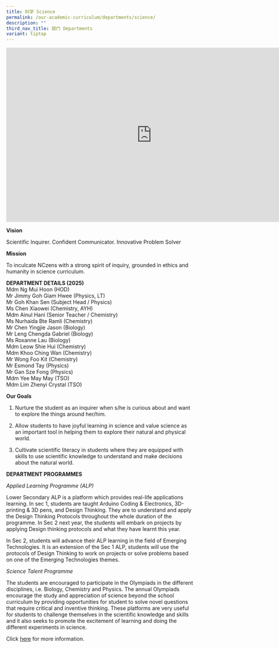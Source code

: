 ```yaml
---
title: 科学 Science
permalink: /our-academic-curriculum/departments/science/
description: ""
third_nav_title: 部门 Departments
variant: tiptap
---
```

<div class="iframe-wrapper">
<iframe height="467" width="780" allowfullscreen="true" frameborder="0" src="https://docs.google.com/presentation/d/e/2PACX-1vRSmc6PldOj9bSdiXPIlEj72ICfE-ODXOqYfdiRmWJKw_241Kie6fUn1AAafd0JWSU3QDkkp9_orSaQ/embed?start=true&amp;loop=true&amp;delayms=5000"></iframe>
</div>
<p><strong>Vision</strong>
</p>
<p>Scientific Inquirer. Confident Communicator. Innovative Problem Solver</p>
<p><strong>Mission</strong>
</p>
<p>To inculcate NCzens with a strong spirit of inquiry, grounded in ethics
and humanity in science curriculum.</p>
<p><strong>DEPARTMENT DETAILS (2025)</strong>
<br>Mdm Ng Mui Hoon (HOD)
<br>Mr Jimmy Goh Giam Hwee (Physics, LT)
<br>Mr Goh Khan Sen (Subject Head / Physics)
<br>Ms Chen Xiaowei (Chemistry, AYH)
<br>Mdm Ainul Hani (Senior Teacher / Chemistry)
<br>Ms Nurhaida Bte Ramli (Chemistry)
<br>Mr Chen Yingjie Jason (Biology)
<br>Mr Leng Chengda Gabriel (Biology)
<br>Ms Roxanne Lau (Biology)
<br>Mdm Leow Shie Hui (Chemistry)
<br>Mdm Khoo Ching Wan (Chemistry)
<br>Mr Wong Foo Kit (Chemistry)
<br>Mr Esmond Tay (Physics)
<br>Mr Gan Sze Fong (Physics)
<br>Mdm Yee May May (TSO)
<br>Mdm Lim Zhenyi Crystal (TSO)</p>
<p><strong>Our Goals</strong>
</p>
<ol data-tight="true" class="tight">
<li>
<p>Nurture the student as an inquirer when s/he is curious about and want
to explore the things around her/him.</p>
</li>
<li>
<p>Allow students to have joyful learning in science and value science as
an important tool in helping them to explore their natural and physical
world.</p>
</li>
<li>
<p>Cultivate scientific literacy in students where they are equipped with
skills to use scientific knowledge to understand and make decisions about
the natural world.</p>
</li>
</ol>
<p><strong>DEPARTMENT PROGRAMMES</strong>
</p>
<p><em>Applied Learning Programme (ALP)</em>
</p>
<p>Lower Secondary ALP is a platform which provides real-life applications
learning. In sec 1, students are taught Arduino Coding &amp; Electronics,
3D-printing &amp; 3D pens, and Design Thinking. They are to understand
and apply the Design Thinking Protocols throughout the whole duration of
the programme. In Sec 2 next year, the students will embark on projects
by applying Design thinking protocols and what they have learnt this year.</p>
<p>In Sec 2, students will advance their ALP learning in the field of Emerging
Technologies. It is an extension of the Sec 1 ALP, students will use the
protocols of Design Thinking to work on projects or solve problems based
on one of the Emerging Technologies themes.</p>
<p><em>Science Talent Programme</em>
</p>
<p>The students are encouraged to participate in the Olympiads in the different
disciplines, i.e. Biology, Chemistry and Physics. The annual Olympiads
encourage the study and appreciation of science beyond the school curriculum
by providing opportunities for student to solve novel questions that require
critical and inventive thinking. These platforms are very useful for students
to challenge themselves in the scientific knowledge and skills and it also
seeks to promote the excitement of learning and doing the different experiments
in science.</p>
<p>Click&nbsp;<a href="/our-talent-development/Department-Talent-Programmes/Science-Talent-Programme" rel="noopener noreferrer nofollow" target="_blank">here</a>&nbsp;for
more information.</p>